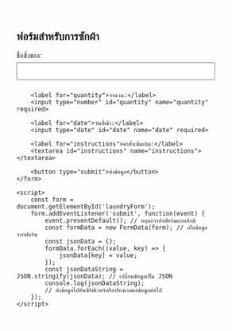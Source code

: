 <!DOCTYPE html>
<html lang="en">
<head>
    <meta charset="UTF-8">
    <meta name="viewport" content="width=device-width, initial-scale=1.0">
    <title>ฟอร์มสำหรับการซักผ้า</title>
    <style>
        body {
            font-family: Arial, sans-serif;
            background-image: url('file:///C:/Users/Asus/Desktop/image/9658.jpg_wh860.jpg'); /* กำหนด URL ของรูปภาพพื้นหลังที่คุณต้องการใช้ */
            background-size: cover;
            background-position: center;
            background-repeat: no-repeat;
            height: 100vh; /* ทำให้พื้นที่ของพื้นหลังเต็มหน้าจอ */
            margin: 0;
            display: flex;
            justify-content: center;
            align-items: center;
        }
        form {
            max-width: 400px;
            padding: 20px;
            background-color: rgba(255, 255, 255, 0.8); /* ใส่สีพื้นหลังในรูปแบบสีขาวโปร่งให้แสดงรายละเอียดของแบบฟอร์มได้ชัดเจน */
            border-radius: 8px;
        }
        label {
            display: block;
            margin-bottom: 5px;
        }
        input[type="text"], input[type="number"], input[type="date"], textarea {
            width: 100%;
            padding: 8px;
            margin-bottom: 10px;
            box-sizing: border-box;
        }
        button {
            padding: 10px 20px;
            background-color: #4CAF50;
            color: white;
            border: none;
            border-radius: 4px;
            cursor: pointer;
        }
        button:hover {
            background-color: #45a049;
        }
    </style>
</head>
<body>
    <form id="laundryForm">
        <h2>ฟอร์มสำหรับการซักผ้า</h2>
        <label for="itemName">ชื่อสิ่งของ:</label>
        <input type="text" id="itemName" name="itemName" required>
        
        <label for="quantity">จำนวน:</label>
        <input type="number" id="quantity" name="quantity" required>
        
        <label for="date">วันที่เข้า:</label>
        <input type="date" id="date" name="date" required>
        
        <label for="instructions">คำสั่งเพิ่มเติม:</label>
        <textarea id="instructions" name="instructions"></textarea>
        
        <button type="submit">ส่งข้อมูล</button>
    </form>
    
    <script>
        const form = document.getElementById('laundryForm');
        form.addEventListener('submit', function(event) {
            event.preventDefault(); // หยุดการส่งฟอร์มแบบปกติ
            const formData = new FormData(form); // เก็บข้อมูลจากฟอร์ม
            const jsonData = {};
            formData.forEach((value, key) => {
                jsonData[key] = value;
            });
            const jsonDataString = JSON.stringify(jsonData); // เปลี่ยนข้อมูลเป็น JSON
            console.log(jsonDataString);
            // ส่งข้อมูลไปยังเซิร์ฟเวอร์หรือประมวลผลข้อมูลต่อไป
        });
    </script>
</body>
</html>
